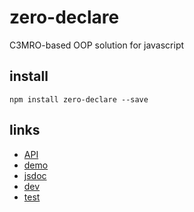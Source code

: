 zero-declare
====================

C3MRO-based OOP solution for javascript

## install

```shell
npm install zero-declare --save
```

## links

* [API](./doc/api.md)
* [demo](./demo)
* [jsdoc](./doc/jsdoc)
* [dev](./doc/dev.md)
* [test](./spec)

